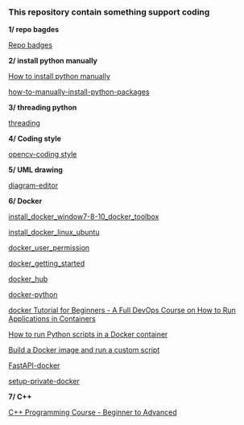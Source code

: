 ### This repository contain something support coding

**1/ repo bagdes**

[Repo badges](https://shields.io/)

**2/ install python manually**

[How to install python manually](https://www.activestate.com/resources/quick-reads/python-package-installation-on-windows/#python-installation-requirements)

[how-to-manually-install-python-packages](https://www.activestate.com/resources/quick-reads/how-to-manually-install-python-packages/)

**3/ threading python**

[threading](https://realpython.com/intro-to-python-threading/)

**4/ Coding style**

[opencv-coding style](https://github.com/opencv/opencv/wiki/Coding_Style_Guide)

**5/ UML drawing**

[diagram-editor](https://www.diagrameditor.com/)

**6/ Docker**

[install_docker_window7-8-10_docker_toolbox](https://devconnected.com/how-to-install-docker-on-windows-7-8-10-home-and-pro/)

[install_docker_linux_ubuntu](https://www.digitalocean.com/community/tutorials/how-to-install-and-use-docker-on-ubuntu-18-04)

[docker_user_permission](https://docs.docker.com/engine/install/linux-postinstall/)

[docker_getting_started](https://www.docker.com/get-started/)

[docker_hub](https://hub.docker.com/)

[docker-python](https://www.youtube.com/watch?v=bi0cKgmRuiA&list=PLsM05n4rlXWTamBIPSom7mQVA-xooDkxw)

[docker Tutorial for Beginners - A Full DevOps Course on How to Run Applications in Containers](https://www.youtube.com/watch?v=fqMOX6JJhGo&list=PLsM05n4rlXWTamBIPSom7mQVA-xooDkxw)

[How to run Python scripts in a Docker container](https://www.youtube.com/watch?v=uvTl6GefR9o)

[Build a Docker image and run a custom script](https://www.youtube.com/watch?v=2_yOif1JlW0)

[FastAPI-docker](https://fastapi.tiangolo.com/deployment/docker/)

[setup-private-docker](https://www.digitalocean.com/community/tutorials/how-to-set-up-a-private-docker-registry-on-ubuntu-14-04)

**7/ C++**

[C++ Programming Course - Beginner to Advanced](https://www.youtube.com/watch?v=8jLOx1hD3_o)
